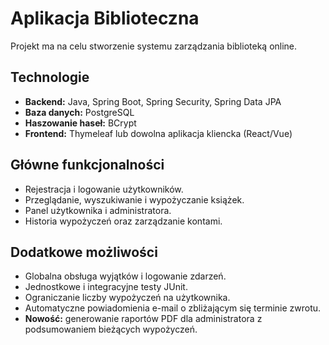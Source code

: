 # Aplikacja Biblioteczna

Projekt ma na celu stworzenie systemu zarządzania biblioteką online.

## Technologie
- **Backend:** Java, Spring Boot, Spring Security, Spring Data JPA
- **Baza danych:** PostgreSQL
- **Haszowanie haseł:** BCrypt
- **Frontend:** Thymeleaf lub dowolna aplikacja kliencka (React/Vue)

## Główne funkcjonalności
- Rejestracja i logowanie użytkowników.
- Przeglądanie, wyszukiwanie i wypożyczanie książek.
- Panel użytkownika i administratora.
- Historia wypożyczeń oraz zarządzanie kontami.

## Dodatkowe możliwości
- Globalna obsługa wyjątków i logowanie zdarzeń.
- Jednostkowe i integracyjne testy JUnit.
- Ograniczanie liczby wypożyczeń na użytkownika.
- Automatyczne powiadomienia e-mail o zbliżającym się terminie zwrotu.
- **Nowość:** generowanie raportów PDF dla administratora z podsumowaniem bieżących wypożyczeń.

